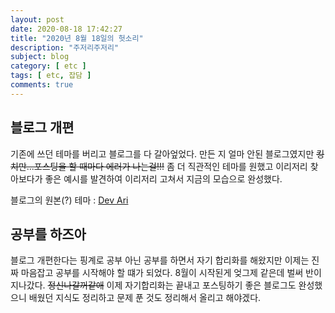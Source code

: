 ```yaml
---
layout: post
date: 2020-08-18 17:42:27
title: "2020년 8월 18일의 헛소리"
description: "주저리주저리"
subject: blog
category: [ etc ]
tags: [ etc, 잡담 ]
comments: true
---
```


## 블로그 개편

기존에 쓰던 테마를 버리고 블로그를 다 갈아엎었다.
만든 지 얼마 안된 블로그였지만 ~~킹치만...포스팅을 할 때마다 에러가 나는걸!!!~~ 좀 더 직관적인 테마를 원했고 이리저리 찾아보다가 좋은 예시를 발견하여 이리저리 고쳐서 지금의 모습으로 완성했다.

블로그의 원본(?) 테마 : [Dev Ari](blog.devari.kr)


## 공부를 하즈아

블로그 개편한다는 핑계로 공부 아닌 공부를 하면서 자기 합리화를 해왔지만 이제는 진짜 마음잡고 공부를 시작해야 할 떄가 되었다. 8월이 시작된게 엊그제 같은데 벌써 반이 지나갔다. ~~정신나갈꺼같애~~
이제 자기합리화는 끝내고 포스팅하기 좋은 블로그도 완성했으니 배웠던 지식도 정리하고 문제 푼 것도 정리해서 올리고 해야겠다.
